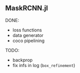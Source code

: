 ## MaskRCNN.jl

DONE: 
 - loss functions
 - data generator
 - coco pipelining

TODO:
 - backprop
 - fix infs in log (`box_refinement`)
